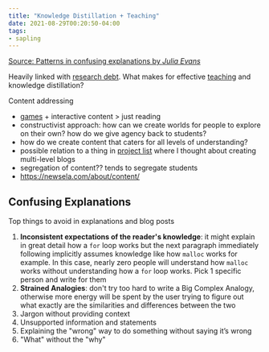 ```yaml
---
title: "Knowledge Distillation + Teaching"
date: 2021-08-29T00:20:50-04:00
tags:
- sapling
---
```


[Source: Patterns in confusing explanations by *Julia Evans*](https://jvns.ca/blog/confusing-explanations/)

Heavily linked with [research debt](thoughts/research%20debt.md). What makes for effective [teaching](thoughts/teaching.md) and knowledge distillation?

Content addressing
-   [games](thoughts/game%20design.md) + interactive content > just reading
-   constructivist approach: how can we create worlds for people to explore on their own? how do we give agency back to students?
-   how do we create content that caters for all levels of understanding?
  -   possible relation to a thing in [project list](thoughts/idea%20list.md) where I thought about creating multi-level blogs
-   segregation of content?? tends to segregate students
-   https://newsela.com/about/content/

## Confusing Explanations
Top things to avoid in explanations and blog posts
1. **Inconsistent expectations of the reader's knowledge**: it might explain in great detail how a `for` loop works but the next paragraph immediately following implicitly assumes knowledge like how `malloc` works for example. In this case, nearly zero people will understand how `malloc` works without understanding how a `for` loop works. Pick 1 specific person and write for them
2. **Strained Analogies**: don't try too hard to write a Big Complex Analogy, otherwise more energy will be spent by the user trying to figure out what exactly are the similarities and differences between the two
3. Jargon without providing context
4. Unsupported information and statements
5. Explaining the "wrong" way to do something without saying it’s wrong
6. "What" without the "why"
